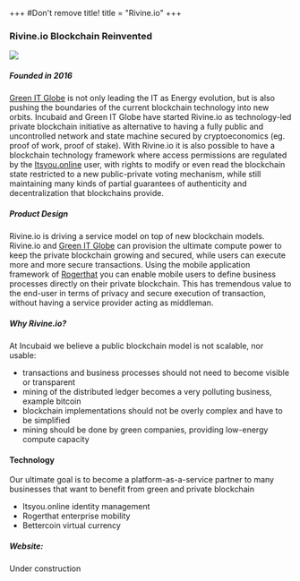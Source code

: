 +++
#Don't remove title!
title = "Rivine.io"
+++
### Rivine.io Blockchain Reinvented
<img class="rivine" src="img/rivine.jpg">

##### Founded in 2016

<a href="http://www.greenitglobe.com" target="_blank">Green IT Globe</a> is not only leading the IT as Energy evolution, but is also pushing the boundaries of the current blockchain technology into new orbits. Incubaid and Green IT Globe have started Rivine.io as technology-led private blockchain initiative as alternative to having a fully public and uncontrolled network and state machine secured by cryptoeconomics (eg. proof of work, proof of stake). With Rivine.io it is also possible to have a blockchain technology framework where access permissions are regulated by the <a href="https://itsyou.online/" target="_blank">Itsyou.online</a> user, with rights to modify or even read the blockchain state restricted to a new public-private voting mechanism, while still maintaining many kinds of partial guarantees of authenticity and decentralization that blockchains provide.

##### Product Design

Rivine.io is driving a service model on top of new blockchain models. Rivine.io and <a href="http://www.greenitglobe.com" target="_blank">Green IT Globe</a> can provision the ultimate compute power to keep the private blockchain growing and secured, while users can execute more and more secure transactions. Using the mobile application framework of <a href="http://www.rogerthat.net" target="_blank">Rogerthat</a> you can enable mobile users to define business processes directly on their private blockchain. This has tremendous value to the end-user in terms of privacy and secure execution of transaction, without having a service provider acting as middleman.  

##### Why Rivine.io?

At Incubaid we believe a public blockchain model is not scalable, nor usable:

-   transactions and business processes should not need to become visible or transparent
-   mining of the distributed ledger becomes a very polluting business, example bitcoin
-   blockchain implementations should not be overly complex and have to be simplified
-   mining should be done by green companies, providing low-energy compute capacity

#### Technology

Our ultimate goal is to become a platform-as-a-service partner to many businesses that want to benefit from green and private blockchain

-   Itsyou.online identity management
-   Rogerthat enterprise mobility
-   Bettercoin virtual currency

##### Website:

Under construction
